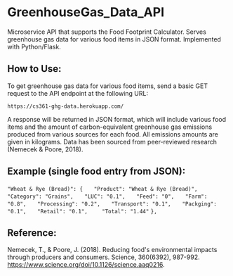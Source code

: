 # GreenhouseGas_Data_API
Microservice API that supports the Food Footprint Calculator. Serves greenhouse gas data for various food items in JSON format. Implemented with Python/Flask.

## How to Use:
To get greenhouse gas data for various food items, send a basic GET request to the API endpoint at the following URL: 

`https://cs361-ghg-data.herokuapp.com/`

A response will be returned in JSON format, which will include various food items and the amount of carbon-equivalent greenhouse gas emissions produced from various sources for each food. All emissions amounts are given in kilograms. Data has been sourced from peer-reviewed research (Nemecek & Poore, 2018).

## Example (single food entry from JSON):

`"Wheat & Rye (Bread)": {`
`    "Product": "Wheat & Rye (Bread)", `
`    "Category": "Grains", `
`    "LUC": "0.1", `
`    "Feed": "0", `
`    "Farm": "0.8", `
`    "Processing": "0.2", `
`    "Transport": "0.1", `
`    "Packging": "0.1", `
`    "Retail": "0.1", `
`    "Total": "1.44"`
`}, `

## Reference:

Nemecek, T., & Poore, J. (2018). Reducing food's environmental impacts through producers and consumers. Science, 360(6392), 987-992. https://www.science.org/doi/10.1126/science.aaq0216.
